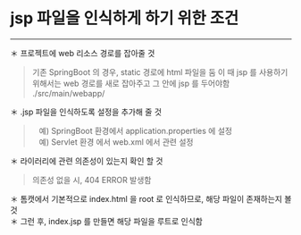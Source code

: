 # jsp 파일을 인식하게 하기 위한 조건
---
＊ 프로젝트에 web 리소스 경로를 잡아줄 것<br>
> 기존 SpringBoot 의 경우, static 경로에 html 파일을 둠
> 이 때 jsp 를 사용하기 위해서는 web 경로를 새로 잡아주고 그 안에 jsp 를 두어야함<br>
> ./src/main/webapp/

＊ .jsp 파일을 인식하도록 설정을 추가해 줄 것<br>
> &nbsp;&nbsp;&nbsp;예) SpringBoot 환경에서 application.properties 에 설정<br>
> &nbsp;&nbsp;&nbsp;예) Servlet 환경 에서 web.xml 에서 관련 설정
>

＊ 라이러리에 관련 의존성이 있는지 확인 할 것<br>
> 의존성 없을 시, 404 ERROR 발생함 
>
>
＊ 톰캣에서 기본적으로 index.html 을 root 로 인식하므로, 해당 파일이 존재하는지 볼 것<br>
＊ 그런 후, index.jsp 를 만들면 해당 파일을 루트로 인식함


